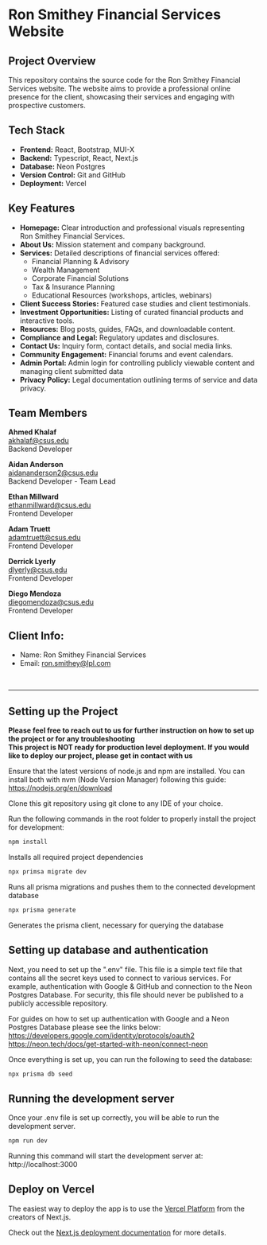# Ron Smithey Financial Services Website

## Project Overview
This repository contains the source code for the Ron Smithey Financial Services website. The website aims to provide a professional online presence for the client, showcasing their services and engaging with prospective customers.

## Tech Stack
- **Frontend:** React, Bootstrap, MUI-X
- **Backend:** Typescript, React, Next.js
- **Database:** Neon Postgres
- **Version Control:** Git and GitHub
- **Deployment:** Vercel

## Key Features
- **Homepage:** Clear introduction and professional visuals representing Ron Smithey Financial Services.
- **About Us:** Mission statement and company background.
- **Services:** Detailed descriptions of financial services offered:
  - Financial Planning & Advisory
  - Wealth Management
  - Corporate Financial Solutions
  - Tax & Insurance Planning
  - Educational Resources (workshops, articles, webinars)
- **Client Success Stories:** Featured case studies and client testimonials.
- **Investment Opportunities:** Listing of curated financial products and interactive tools.
- **Resources:** Blog posts, guides, FAQs, and downloadable content.
- **Compliance and Legal:** Regulatory updates and disclosures.
- **Contact Us:** Inquiry form, contact details, and social media links.
- **Community Engagement:** Financial forums and event calendars.
- **Admin Portal:** Admin login for controlling publicly viewable content and managing client submitted data
- **Privacy Policy:** Legal documentation outlining terms of service and data privacy.

## Team Members 
<b>Ahmed Khalaf</b><br/>
akhalaf@csus.edu<br/>
Backend Developer<br/>

<b>Aidan Anderson</b><br/>
aidananderson2@csus.edu<br/>
Backend Developer - Team Lead<br/>

<b>Ethan Millward</b><br/>
ethanmillward@csus.edu<br/>
Frontend Developer<br/>

<b>Adam Truett</b><br/>
adamtruett@csus.edu<br/>
Frontend Developer<br/>

<b>Derrick Lyerly</b><br/>
dlyerly@csus.edu<br/>
Frontend Developer<br/>

<b>Diego Mendoza</b><br/>
diegomendoza@csus.edu<br/>
Frontend Developer<br/>

## Client Info:
- Name: Ron Smithey Financial Services
- Email: ron.smithey@lpl.com

<br/>
<hr>

## Setting up the Project

<b>Please feel free to reach out to us for further instruction on how to set up the project or for any troubleshooting</b><br/>
<b>This project is NOT ready for production level deployment. If you would like to deploy our project, please get in contact with us</b>

Ensure that the latest versions of node.js and npm are installed. You can install both with nvm (Node Version Manager) following this guide:<br/>
https://nodejs.org/en/download

Clone this git repository using git clone to any IDE of your choice.

Run the following commands in the root folder to properly install the project for development:

```bash
npm install
```
Installs all required project dependencies

```bash
npx primsa migrate dev
```

Runs all prisma migrations and pushes them to the connected development database

```bash
npx prisma generate
```

Generates the prisma client, necessary for querying the database

## Setting up database and authentication

Next, you need to set up the ".env" file. This file is a simple text file that contains all the secret keys used to connect to various services.
For example, authentication with Google & GitHub and connection to the Neon Postgres Database.
For security, this file should never be published to a publicly accessible repository.

For guides on how to set up authentication with Google and a Neon Postgres Database please see the links below:<br/>
https://developers.google.com/identity/protocols/oauth2<br/>
https://neon.tech/docs/get-started-with-neon/connect-neon<br/>

Once everything is set up, you can run the following to seed the database:

```bash
npx prisma db seed
```

## Running the development server

Once your .env file is set up correctly, you will be able to run the development server.

```bash
npm run dev
```

Running this command will start the development server at:<br/>
http://localhost:3000

## Deploy on Vercel

The easiest way to deploy the app is to use the [Vercel Platform](https://vercel.com/new?utm_medium=default-template&filter=next.js&utm_source=create-next-app&utm_campaign=create-next-app-readme) from the creators of Next.js.

Check out the [Next.js deployment documentation](https://nextjs.org/docs/app/building-your-application/deploying) for more details.
